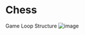 # Chess


Game Loop Structure
![image](https://user-images.githubusercontent.com/43974544/172497433-d5dacbe0-82ec-40c9-89b7-4a0b705859ee.png)
